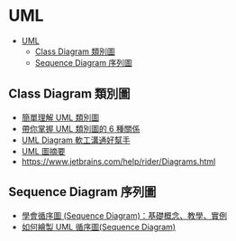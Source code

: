 # UML

<!-- TOC -->
* [UML](#uml)
  * [Class Diagram 類別圖](#class-diagram-類別圖)
  * [Sequence Diagram 序列圖](#sequence-diagram-序列圖)
<!-- TOC -->

## Class Diagram 類別圖

- [簡單理解 UML 類別圖](https://misomiso43.medium.com/簡單理解-uml-類別圖-f0b32a3272c)
- [帶你掌握 UML 類別圖的 6 種關係](https://vocus.cc/article/65707f96fd89780001f3494b)
- [UML Diagram 軟工溝通好幫手](https://medium.com/guy-chien/uml-diagram-軟工溝通好幫手-aede026bf5cf)
- [UML 圖摘要](https://ithelp.ithome.com.tw/articles/10272665)
- https://www.jetbrains.com/help/rider/Diagrams.html

## Sequence Diagram 序列圖

- [學會循序圖 (Sequence Diagram)：基礎概念、教學、實例](https://medium.com/@jean-huang/學會循序圖-sequence-diagram-基礎概念-教學-實例-ad7472f6550f)
- [如何繪製 UML 循序圖(Sequence Diagram)](https://wayne1994.medium.com/如何繪製-uml-循序圖-sequence-diagram-d9ff2e66cec7)

